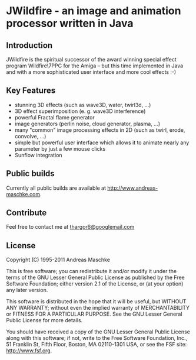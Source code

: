 # JWildfire - an image and animation processor written in Java

## Introduction

JWildfire is the spiritual successor of the award winning special effect program Wildfire\7PPC for the Amiga – 
but this time implemented in Java and with a more sophisticated user interface and more cool effects :-)

## Key Features
 - stunning 3D effects (such as wave3D, water, twirl3d, ...)
 - 3D effect superimposition (e. g. wave3D interference)
 - powerful Fractal flame generator
 - image generators (perlin noise, cloud generator, plasma, ...)
 - many "common" image processing effects in 2D (such as twirl, erode, convolve, ...)
 - simple but powerful user interface which allows it to animate nearly any parameter by just a few mouse clicks
 - Sunflow integration
   
## Public builds
Currently all public builds are available at http://www.andreas-maschke.com. 

## Contribute
Feel free to contact me at thargor6@googlemail.com

## License
Copyright (C) 1995-2011 Andreas Maschke

This is free software; you can redistribute it and/or modify it under the terms of the GNU Lesser 
General Public License as published by the Free Software Foundation; either version 2.1 of the 
License, or (at your option) any later version.
 
This software is distributed in the hope that it will be useful, but WITHOUT ANY WARRANTY; without 
even the implied warranty of MERCHANTABILITY or FITNESS FOR A PARTICULAR PURPOSE. See the GNU 
Lesser General Public License for more details.

You should have received a copy of the GNU Lesser General Public License along with this software; 
if not, write to the Free Software Foundation, Inc., 51 Franklin St, Fifth Floor, Boston, MA
02110-1301 USA, or see the FSF site: http://www.fsf.org.
